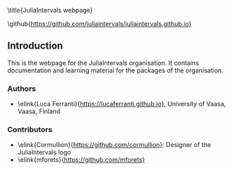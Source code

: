 \title{JuliaIntervals webpage}

\github{https://github.com/juliaintervals/juliaintervals.github.io}

## Introduction

This is the webpage for the JuliaIntervals organisation. It contains documentation and learning material for the packages of the organisation.

### Authors

- \elink{Luca Ferranti}{https://lucaferranti.github.io}, University of Vaasa, Vaasa, Finland

### Contributors

- \elink{Cormullion}{https://github.com/cormullion}: Designer of the JuliaIntervals logo
- \elink{mforets}{https://github.com/mforets}
